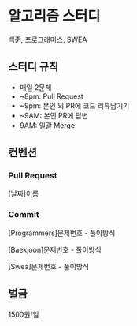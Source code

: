 # 알고리즘 스터디
백준, 프로그래머스, SWEA
## 스터디 규칙
- 매일 2문제
- ~8pm: Pull Request
- ~9pm: 본인 외 PR에 코드 리뷰남기기
- ~9AM: 본인 PR에 답변
- 9AM: 일괄 Merge

## 컨벤션
### Pull Request
[날짜]이름

### Commit
[Programmers]문제번호 - 풀이방식

[Baekjoon]문제번호 - 풀이방식

[Swea]문제번호 - 풀이방식

## 벌금
1500원/일


